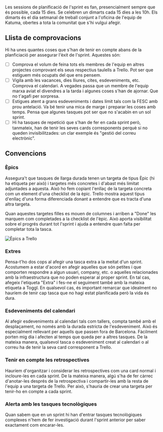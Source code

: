 Les sessions de planificació de l'sprint es fan, presencialment sempre que és possible, cada 15 dies. Se celebren un dimarts cada 15 dies a les 10h. 
Els dimarts és el dia setmanal de treball conjunt a l'oficina de l'equip de Katuma, obertes a tota la comunitat que s'hi vulgui afegir.

## Llista de comprovacions

Hi ha unes quantes coses que s'han de tenir en compte abans de la planficiació per assegurar l'èxit de l'sprint. Aquestes són:

- [ ] Comprova el volum de feina tots els membres de l'equip en altres projectes comprovant els seus respectius taulells a Trello. Pot ser que estiguem més ocupats del que ens pensem.
- [ ] Vigila amb les vacances, dies lliures, cites, esdeveniments, etc. Comprova el calendari. A vegades passa que un membre de l'equip marxa aviat el divendres a la tarda i algunes coses s'han de ajornar. Que no t'agafi per sorpresa.
- [ ] Estigues atent a grans esdeveniments i dates límit tals com la FESC amb prou antelació. Va bé tenir una mica de marge i preparar les coses amb temps. Pensa que algunes tasques pot ser que no s'acabin en un sol sprint.
- [ ] Hi ha tasques de repetició que s'han de fer en cada sprint però, tanmateix, han de tenir les seves cards corresponents perquè si no queden invisibilitzades: un clar exemple és "gestió del correu electrònic".

## Convencions

### Èpics

Assegura't que tasques de llarga durada tenen un targeta de tipus Èpic (hi ha etiqueta per això) i targetes més concretes i d'abast més limitat adjuntades a aquesta. Això ho fem copiant l'enllaç de la targeta concreta com un element d'una checklist de la èpic. Trello mostra aquest tipus d'enllaç d'una forma diferenciada donant a entendre que es tracta d'una altra targeta.

Quan aquestes targetes filles es mouen de columnes i arriben a "Done" les marquem com completades a la checklist de l'èpic. Això aporta visibilitat sobre el progrés durant tot l'sprint i ajuda a entendre quan falta per completar tota la tasca.

![Èpics a Trello](https://github.com/coopdevs/handbook/wiki/katuma/img/epics.png)

### Extres

Pensa-t'ho dos cops al afegir una tasca extra a la meitat d'un sprint. Acostumem a estar d'acord en afegir aquelles que són petites i que comporten respondre a algun usuari, company, etc. o aquelles relacionades amb la infraestructura que no poden esperar al proper sprint. En tal cas, afegeix l'etiqueta "Extra" i fes-ne el seguiment també amb la mateixa etiqueta a Toggl. En qualsevol cas, és important remarcar que idealment no hauríem de tenir cap tasca que no hagi estat planificada però la vida és dura.

### Esdeveniments del calendari

Al afegir esdeveniments al calendari tals com tallers, compta també amb el desplaçament, no només amb la durada estricta de l'esdeveniment. Això és especialment rellevant per aquells que passen fora de Barcelona. Fàcilment porten mig dia i afecten al temps que queda per a altres tasques.
De la mateixa manera, qualsevol tasca o esdeveniment creat al calendari o al correu ha de tenir la seva card corresponent a Trello.

### Tenir en compte les retrospectives

Hauríem d'organitzar i considerar les retrospectives com una card normal i incloure-les en cada sprint. De la mateixa manera, algú s'ha de fer càrrec d'anotar-les després de la retrospectiva i compartir-les amb la resta de l'equip a una targeta de Trello. Per això, s'hauria de crear una targeta per tenir-ho en compte a cada sprint.

### Alerta amb les tasques tecnològiques

Quan sabem que en un sprint hi han d'entrar tasques tecnològiques complexes n'hem de fer investigació durant l'sprint anterior per saber exactament com encarar-les.
